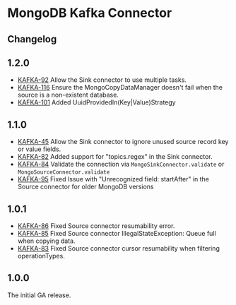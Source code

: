 # MongoDB Kafka Connector

## Changelog

## 1.2.0
  - [KAFKA-92](https://jira.mongodb.org/browse/KAFKA-92) Allow the Sink connector to use multiple tasks.
  - [KAFKA-116](https://jira.mongodb.org/browse/KAFKA-116) Ensure the MongoCopyDataManager doesn't fail when the source is a non-existent database.
  - [KAFKA-101](https://jira.mongodb.org/browse/KAFKA-101) Added UuidProvidedIn(Key|Value)Strategy

## 1.1.0
  - [KAFKA-45](https://jira.mongodb.org/browse/KAFKA-45) Allow the Sink connector to ignore unused source record key or value fields.
  - [KAFKA-82](https://jira.mongodb.org/browse/KAFKA-82) Added support for "topics.regex" in the Sink connector.
  - [KAFKA-84](https://jira.mongodb.org/browse/KAFKA-84) Validate the connection via `MongoSìnkConnector.validate` or `MongoSourceConnector.validate`
  - [KAFKA-95](https://jira.mongodb.org/browse/KAFKA-95) Fixed Issue with "Unrecognized field: startAfter" in the Source connector for older MongoDB versions

## 1.0.1
  - [KAFKA-86](https://jira.mongodb.org/browse/KAFKA-86) Fixed Source connector resumability error.
  - [KAFKA-85](https://jira.mongodb.org/browse/KAFKA-85) Fixed Source connector IllegalStateException: Queue full when copying data.
  - [KAFKA-83](https://jira.mongodb.org/browse/KAFKA-83) Fixed Source connector cursor resumability when filtering operationTypes.

## 1.0.0

The initial GA release.
